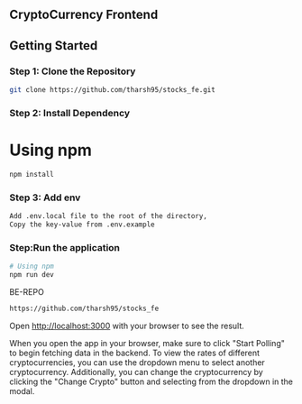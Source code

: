 ## CryptoCurrency Frontend

## Getting Started

### Step 1: Clone the Repository

```bash
git clone https://github.com/tharsh95/stocks_fe.git
```

### Step 2: Install Dependency
# Using npm
```bash
npm install
```
### Step 3: Add env
```bash
Add .env.local file to the root of the directory, 
Copy the key-value from .env.example
```

### Step:Run the application
```bash
# Using npm
npm run dev
```
BE-REPO
```bash
https://github.com/tharsh95/stocks_fe
```
Open [http://localhost:3000](http://localhost:3000) with your browser to see the result.

When you open the app in your browser,
make sure to click "Start Polling" to begin fetching data in the backend. 
To view the rates of different
cryptocurrencies, you can use the dropdown menu
to select another cryptocurrency. Additionally,
you can change the cryptocurrency by clicking the
"Change Crypto" button and selecting from the dropdown in the modal.







